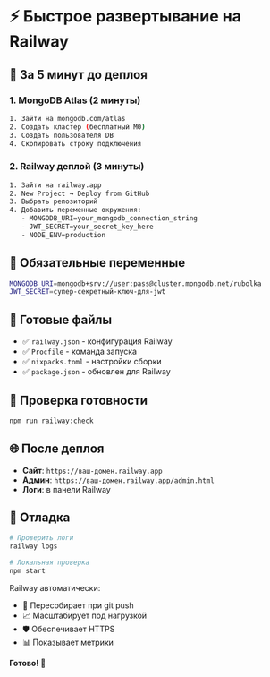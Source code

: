 # ⚡ Быстрое развертывание на Railway

## 🎯 За 5 минут до деплоя

### 1. MongoDB Atlas (2 минуты)
```bash
1. Зайти на mongodb.com/atlas
2. Создать кластер (бесплатный M0)
3. Создать пользователя DB
4. Скопировать строку подключения
```

### 2. Railway деплой (3 минуты)
```bash
1. Зайти на railway.app
2. New Project → Deploy from GitHub
3. Выбрать репозиторий
4. Добавить переменные окружения:
   - MONGODB_URI=your_mongodb_connection_string
   - JWT_SECRET=your_secret_key_here
   - NODE_ENV=production
```

## 🔑 Обязательные переменные
```bash
MONGODB_URI=mongodb+srv://user:pass@cluster.mongodb.net/rubolka
JWT_SECRET=супер-секретный-ключ-для-jwt
```

## 📁 Готовые файлы
- ✅ `railway.json` - конфигурация Railway
- ✅ `Procfile` - команда запуска
- ✅ `nixpacks.toml` - настройки сборки
- ✅ `package.json` - обновлен для Railway

## 🚀 Проверка готовности
```bash
npm run railway:check
```

## 🌐 После деплоя
- **Сайт**: `https://ваш-домен.railway.app`
- **Админ**: `https://ваш-домен.railway.app/admin.html`
- **Логи**: в панели Railway

## 🔧 Отладка
```bash
# Проверить логи
railway logs

# Локальная проверка
npm start
```

Railway автоматически:
- 🔄 Пересобирает при git push
- 📈 Масштабирует под нагрузкой  
- 🛡️ Обеспечивает HTTPS
- 📊 Показывает метрики

**Готово! 🎉** 